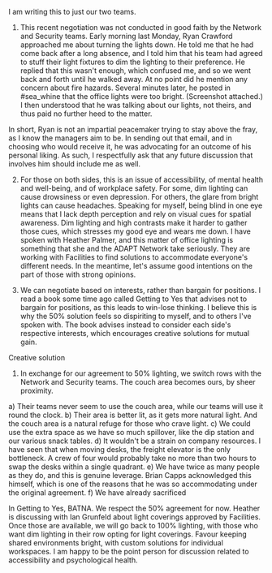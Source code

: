 I am writing this to just our two teams.

1) This recent negotiation was not conducted in good faith by the Network and Security teams. Early morning last Monday, Ryan Crawford approached me about turning the lights down. He told me that he had come back after a long absence, and I told him that his team had agreed to stuff their light fixtures to dim the lighting to their preference. He replied that this wasn't enough, which confused me, and so we went back and forth until he walked away. At no point did he mention any concern about fire hazards. Several minutes later, he posted in #sea_whine that the office lights were too bright. (Screenshot attached.) I then understood that he was talking about our lights, not theirs, and thus paid no further heed to the matter.

In short, Ryan is not an impartial peacemaker trying to stay above the fray, as I know the managers aim to be. In sending out that email, and in choosing who would receive it, he was advocating for an outcome of his personal liking. As such, I respectfully ask that any future discussion that involves him should include me as well.

2) For those on both sides, this is an issue of accessibility, of mental health and well-being, and of workplace safety. For some, dim lighting can cause drowsiness or even depression. For others, the glare from bright lights can cause headaches. Speaking for myself, being blind in one eye means that I lack depth perception and rely on visual cues for spatial awareness. Dim lighting and high contrasts make it harder to gather those cues, which stresses my good eye and wears me down. I have spoken with Heather Palmer, and this matter of office lighting is something that she and the ADAPT Network take seriously. They are working with Facilities to find solutions to accommodate everyone's different needs. In the meantime, let's assume good intentions on the part of those with strong opinions. 

3) We can negotiate based on interests, rather than bargain for positions. I read a book some time ago called Getting to Yes that advises not to bargain for positions, as this leads to win-lose thinking. I believe this is why the 50% solution feels so dispiriting to myself, and to others I've spoken with. The book advises instead to consider each side's respective interests, which encourages creative solutions for mutual gain.

Creative solution

1) In exchange for our agreement to 50% lighting, we switch rows with the Network and Security teams. The couch area becomes ours, by sheer proximity.

a) Their teams never seem to use the couch area, while our teams will use it round the clock.
b) Their area is better lit, as it gets more natural light. And the couch area is a natural refuge for those who crave light.
c) We could use the extra space as we have so much spillover, like the dip station and our various snack tables.
d) It wouldn't be a strain on company resources. I have seen that when moving desks, the freight elevator is the only bottleneck. A crew of four would probably take no more than two hours to swap the desks within a single quadrant.
e) We have twice as many people as they do, and this is genuine leverage. Brian Capps acknowledged this himself, which is one of the reasons that he was so accommodating under the original agreement.
f) We have already sacrificed 

In Getting to Yes, BATNA.
We respect the 50% agreement for now. Heather is discussing with Ian Grunfeld about light coverings approved by Facilities. Once those are available, we will go back to 100% lighting, with those who want dim lighting in their row opting for light coverings. Favour keeping shared environments bright, with custom solutions for individual workspaces. I am happy to be the point person for discussion related to accessibility and psychological health.
